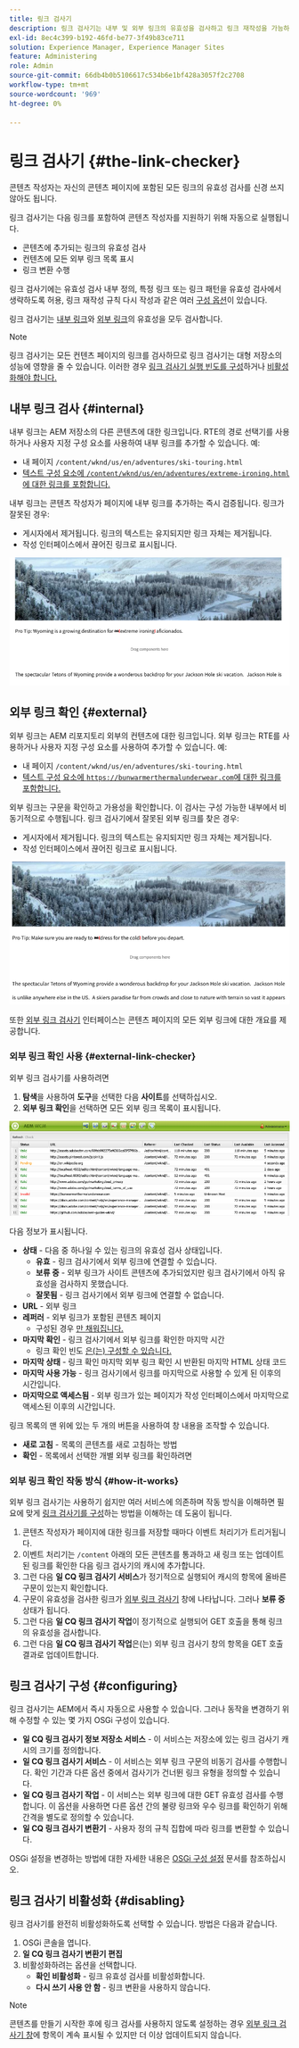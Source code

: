 ```yaml
---
title: 링크 검사기
description: 링크 검사기는 내부 및 외부 링크의 유효성을 검사하고 링크 재작성을 가능하게 합니다.
exl-id: 8ec4c399-b192-46fd-be77-3f49b83ce711
solution: Experience Manager, Experience Manager Sites
feature: Administering
role: Admin
source-git-commit: 66db4b0b5106617c534b6e1bf428a3057f2c2708
workflow-type: tm+mt
source-wordcount: '969'
ht-degree: 0%

---
```


# 링크 검사기 {#the-link-checker}

콘텐츠 작성자는 자신의 콘텐츠 페이지에 포함된 모든 링크의 유효성 검사를 신경 쓰지 않아도 됩니다.

링크 검사기는 다음 링크를 포함하여 콘텐츠 작성자를 지원하기 위해 자동으로 실행됩니다.

* 콘텐츠에 추가되는 링크의 유효성 검사
* 컨텐츠에 모든 외부 링크 목록 표시
* 링크 변환 수행

링크 검사기에는 유효성 검사 내부 정의, 특정 링크 또는 링크 패턴을 유효성 검사에서 생략하도록 허용, 링크 재작성 규칙 다시 작성과 같은 여러 [구성 옵션](#configuring)이 있습니다.

링크 검사기는 [내부 링크](#internal)와 [외부 링크](#external)의 유효성을 모두 검사합니다.

>[!NOTE]
>
>링크 검사기는 모든 컨텐츠 페이지의 링크를 검사하므로 링크 검사기는 대형 저장소의 성능에 영향을 줄 수 있습니다. 이러한 경우 [링크 검사기 실행 빈도를 구성](#configuring)하거나 [비활성화해야 합니다.](#disabling)

## 내부 링크 검사 {#internal}

내부 링크는 AEM 저장소의 다른 콘텐츠에 대한 링크입니다. RTE의 경로 선택기를 사용하거나 사용자 지정 구성 요소를 사용하여 내부 링크를 추가할 수 있습니다. 예:

* 내 페이지 `/content/wknd/us/en/adventures/ski-touring.html`
* [텍스트 구성 요소에 `/content/wknd/us/en/adventures/extreme-ironing.html`에 대한 링크를 포함합니다.](https://experienceleague.adobe.com/docs/experience-manager-core-components/using/components/text.html?lang=ko)

내부 링크는 콘텐츠 작성자가 페이지에 내부 링크를 추가하는 즉시 검증됩니다. 링크가 잘못된 경우:

* 게시자에서 제거됩니다. 링크의 텍스트는 유지되지만 링크 자체는 제거됩니다.
* 작성 인터페이스에서 끊어진 링크로 표시됩니다.

![페이지를 작성할 때 끊어진 내부 링크](assets/link-checker-invalid-link-internal.png)

## 외부 링크 확인 {#external}

외부 링크는 AEM 리포지토리 외부의 컨텐츠에 대한 링크입니다. 외부 링크는 RTE를 사용하거나 사용자 지정 구성 요소를 사용하여 추가할 수 있습니다. 예:

* 내 페이지 `/content/wknd/us/en/adventures/ski-touring.html`
* [텍스트 구성 요소에 `https://bunwarmerthermalunderwear.com`에 대한 링크를 포함합니다.](https://experienceleague.adobe.com/docs/experience-manager-core-components/using/components/text.html?lang=ko)

외부 링크는 구문을 확인하고 가용성을 확인합니다. 이 검사는 구성 가능한 내부에서 비동기적으로 수행됩니다. 링크 검사기에서 잘못된 외부 링크를 찾은 경우:

* 게시자에서 제거됩니다. 링크의 텍스트는 유지되지만 링크 자체는 제거됩니다.
* 작성 인터페이스에서 끊어진 링크로 표시됩니다.

![페이지를 작성할 때 끊어진 내부 링크](assets/link-checker-invalid-link-external.png)

또한 [외부 링크 검사기](#external-link-checker) 인터페이스는 콘텐츠 페이지의 모든 외부 링크에 대한 개요를 제공합니다.

### 외부 링크 확인 사용 {#external-link-checker}

외부 링크 검사기를 사용하려면

1. **탐색**&#x200B;을 사용하여 **도구**&#x200B;을 선택한 다음 **사이트**&#x200B;를 선택하십시오.
1. **외부 링크 확인**&#x200B;을 선택하면 모든 외부 링크 목록이 표시됩니다.

![외부 링크 확인 창](assets/external-link-checker.png)

다음 정보가 표시됩니다.

* **상태** - 다음 중 하나일 수 있는 링크의 유효성 검사 상태입니다.
   * **유효** - 링크 검사기에서 외부 링크에 연결할 수 있습니다.
   * **보류 중** - 외부 링크가 사이트 콘텐츠에 추가되었지만 링크 검사기에서 아직 유효성을 검사하지 못했습니다.
   * **잘못됨** - 링크 검사기에서 외부 링크에 연결할 수 없습니다.
* **URL** - 외부 링크
* **레퍼러** - 외부 링크가 포함된 콘텐츠 페이지
   * 구성된 경우 [만 채워집니다.](#configuring)
* **마지막 확인** - 링크 검사기에서 외부 링크를 확인한 마지막 시간
   * 링크 확인 빈도 [은(는) 구성할 수 있습니다.](#configuring)
* **마지막 상태** - 링크 확인 마지막 외부 링크 확인 시 반환된 마지막 HTML 상태 코드
* **마지막 사용 가능** - 링크 검사기에서 링크를 마지막으로 사용할 수 있게 된 이후의 시간입니다.
* **마지막으로 액세스됨** - 외부 링크가 있는 페이지가 작성 인터페이스에서 마지막으로 액세스된 이후의 시간입니다.

링크 목록의 맨 위에 있는 두 개의 버튼을 사용하여 창 내용을 조작할 수 있습니다.

* **새로 고침** - 목록의 콘텐츠를 새로 고침하는 방법
* **확인** - 목록에서 선택한 개별 외부 링크를 확인하려면

### 외부 링크 확인 작동 방식 {#how-it-works}

외부 링크 검사기는 사용하기 쉽지만 여러 서비스에 의존하며 작동 방식을 이해하면 필요에 맞게 [링크 검사기를 구성](#configuring)하는 방법을 이해하는 데 도움이 됩니다.

1. 콘텐츠 작성자가 페이지에 대한 링크를 저장할 때마다 이벤트 처리기가 트리거됩니다.
1. 이벤트 처리기는 `/content` 아래의 모든 콘텐츠를 통과하고 새 링크 또는 업데이트된 링크를 확인한 다음 링크 검사기의 캐시에 추가합니다.
1. 그런 다음 **일 CQ 링크 검사기 서비스**&#x200B;가 정기적으로 실행되어 캐시의 항목에 올바른 구문이 있는지 확인합니다.
1. 구문이 유효성을 검사한 링크가 [외부 링크 검사기](#external-link-checker) 창에 나타납니다. 그러나 **보류 중** 상태가 됩니다.
1. 그런 다음 **일 CQ 링크 검사기 작업**&#x200B;이 정기적으로 실행되어 GET 호출을 통해 링크의 유효성을 검사합니다.
1. 그런 다음 **일 CQ 링크 검사기 작업**&#x200B;은(는) 외부 링크 검사기 창의 항목을 GET 호출 결과로 업데이트합니다.

## 링크 검사기 구성 {#configuring}

링크 검사기는 AEM에서 즉시 자동으로 사용할 수 있습니다. 그러나 동작을 변경하기 위해 수정할 수 있는 몇 가지 OSGi 구성이 있습니다.

* **일 CQ 링크 검사기 정보 저장소 서비스** - 이 서비스는 저장소에 있는 링크 검사기 캐시의 크기를 정의합니다.
* **일 CQ 링크 검사기 서비스** - 이 서비스는 외부 링크 구문의 비동기 검사를 수행합니다. 확인 기간과 다른 옵션 중에서 검사기가 건너뛴 링크 유형을 정의할 수 있습니다.
* **일 CQ 링크 검사기 작업** - 이 서비스는 외부 링크에 대한 GET 유효성 검사를 수행합니다. 이 옵션을 사용하면 다른 옵션 간의 불량 링크와 우수 링크를 확인하기 위해 간격을 별도로 정의할 수 있습니다.
* **일 CQ 링크 검사기 변환기** - 사용자 정의 규칙 집합에 따라 링크를 변환할 수 있습니다.

OSGi 설정을 변경하는 방법에 대한 자세한 내용은 [OSGi 구성 설정](/help/sites-deploying/osgi-configuration-settings.md) 문서를 참조하십시오.

## 링크 검사기 비활성화 {#disabling}

링크 검사기를 완전히 비활성화하도록 선택할 수 있습니다. 방법은 다음과 같습니다.

1. OSGi 콘솔을 엽니다.
1. **일 CQ 링크 검사기 변환기 편집**
1. 비활성화하려는 옵션을 선택합니다.
   * **확인 비활성화** - 링크 유효성 검사를 비활성화합니다.
   * **다시 쓰기 사용 안 함** - 링크 변환을 사용하지 않습니다.

>[!NOTE]
>
>콘텐츠를 만들기 시작한 후에 링크 검사를 사용하지 않도록 설정하는 경우 [외부 링크 검사기 창](#external-link-checker)에 항목이 계속 표시될 수 있지만 더 이상 업데이트되지 않습니다.

